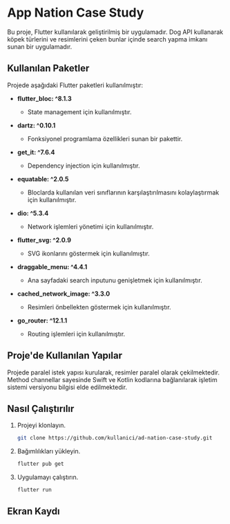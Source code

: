 # App Nation Case Study

Bu proje, Flutter kullanılarak geliştirilmiş bir uygulamadır. Dog API kullanarak köpek türlerini ve resimlerini çeken bunlar içinde search yapma imkanı sunan bir uygulamadır.

## Kullanılan Paketler

Projede aşağıdaki Flutter paketleri kullanılmıştır:

- **flutter_bloc: ^8.1.3**
  - State management için kullanılmıştır.

- **dartz: ^0.10.1**
  - Fonksiyonel programlama özellikleri sunan bir pakettir.

- **get_it: ^7.6.4**
  - Dependency injection için kullanılmıştır.

- **equatable: ^2.0.5**
  - Bloclarda kullanılan veri sınıflarının karşılaştırılmasını kolaylaştırmak için kullanılmıştır.

- **dio: ^5.3.4**
  - Network işlemleri yönetimi için kullanılmıştır.

- **flutter_svg: ^2.0.9**
  - SVG ikonlarını göstermek için kullanılmıştır.

- **draggable_menu: ^4.4.1**
  - Ana sayfadaki search inputunu genişletmek için kullanılmıştır.

- **cached_network_image: ^3.3.0**
  - Resimleri önbellekten göstermek için kullanılmıştır.

- **go_router: ^12.1.1**
  - Routing işlemleri için kullanılmıştır.

## Proje'de Kullanılan Yapılar

Projede paralel istek yapısı kurularak, resimler paralel olarak çekilmektedir.
Method channellar sayesinde Swift ve Kotlin kodlarına bağlanılarak işletim sistemi versiyonu bilgisi elde edilmektedir.

## Nasıl Çalıştırılır

1. Projeyi klonlayın.
   ```bash
   git clone https://github.com/kullanici/ad-nation-case-study.git
   
2. Bağımlılıkları yükleyin.
   ```bash
   flutter pub get
   
3. Uygulamayı çalıştırın.
   ```bash
   flutter run

## Ekran Kaydı
[](https://github.com/metehanpinarli/AppNationCaseStudy/assets/56471014/98f02eed-bc85-4004-9b81-a66627753357)



